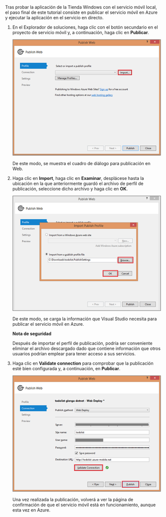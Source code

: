 

Tras probar la aplicación de la Tienda Windows con el servicio móvil local, el paso final de este tutorial consiste en publicar el servicio móvil en Azure y ejecutar la aplicación en el servicio en directo.

1.  En el Explorador de soluciones, haga clic con el botón secundario en el proyecto de servicio móvil y, a continuación, haga clic en **Publicar**.

    ![](./media/mobile-services-dotnet-backend-publish-service/mobile-quickstart-publish.png)

    De este modo, se muestra el cuadro de diálogo para publicación en Web.

2.  Haga clic en **Import**, haga clic en **Examinar**, desplácese hasta la ubicación en la que anteriormente guardó el archivo de perfil de publicación, seleccione dicho archivo y haga clic en **OK**.

    ![](./media/mobile-services-dotnet-backend-publish-service/mobile-quickstart-publish-import-profile.png)

    De este modo, se carga la información que Visual Studio necesita para publicar el servicio móvil en Azure.

    **Nota de seguridad**

    Después de importar el perfil de publicación, podría ser conveniente eliminar el archivo descargado dado que contiene información que otros usuarios podrían emplear para tener acceso a sus servicios.

3.  Haga clic en **Validate connection** para comprobar que la publicación esté bien configurada y, a continuación, en **Publicar**.

    ![](./media/mobile-services-dotnet-backend-publish-service/mobile-quickstart-publish-2.png)

    Una vez realizada la publicación, volverá a ver la página de confirmación de que el servicio móvil está en funcionamiento, aunque esta vez en Azure.


